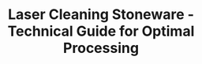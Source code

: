 ---
title: Laser Cleaning Stoneware - Technical Guide for Optimal Processing
meta_tags:
  - name: description
    content: "Technical overview of stoneware, (Stoneware formula), for laser cleaning applications, including Stoneware density density, Stoneware wavelength, and industrial applications."
  - name: keywords
    content: "stoneware, stoneware ceramic, laser ablation, laser cleaning, non-contact cleaning, pulsed fiber laser, surface contamination removal, industrial laser parameters, thermal processing, surface restoration, ceramic restoration, archaeological conservation"
  - name: author
    content: "Stoneware - author"
  - name: category
    content: "ceramic"
  - name: robots
    content: "index, follow"
opengraph:
  - property: og:title
    content: "Laser Cleaning Stoneware - Technical Guide for Optimal Processing"
  - property: og:description
    content: "Comprehensive technical guide for laser cleaning ceramic stoneware"
  - property: og:type
    content: "article"
  - property: og:image
    content: "/images/stoneware-laser-cleaning-hero.jpg"
  - property: og:image:alt
    content: "Stoneware surface undergoing laser cleaning showing precise contamination removal"
---